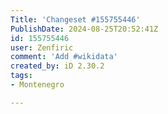 ```yaml
---
Title: 'Changeset #155755446'
PublishDate: 2024-08-25T20:52:41Z
id: 155755446
user: Zenfiric
comment: 'Add #wikidata'
created_by: iD 2.30.2
tags:
- Montenegro

---
```

